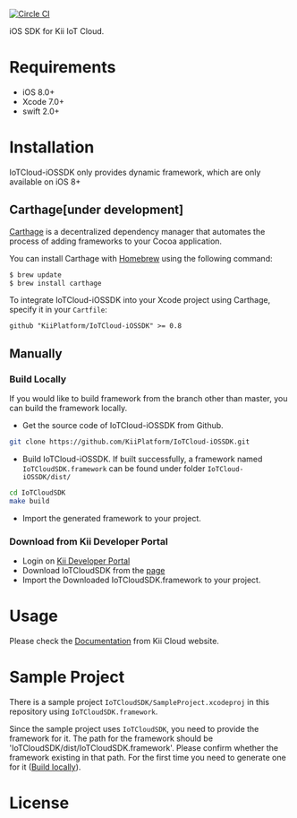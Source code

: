 [![Circle CI](https://circleci.com/gh/KiiPlatform/IoTCloud-iOSSDK/tree/master.svg?style=svg)](https://circleci.com/gh/KiiPlatform/IoTCloud-iOSSDK/tree/master)

iOS SDK for Kii IoT Cloud.

# Requirements

- iOS 8.0+
- Xcode 7.0+
- swift 2.0+

# Installation
IoTCloud-iOSSDK only provides dynamic framework, which are only available on iOS 8+

## Carthage[under development]

[Carthage](https://github.com/Carthage/Carthage) is a decentralized dependency manager that automates the process of adding frameworks to your Cocoa application.

You can install Carthage with [Homebrew](http://brew.sh/) using the following command:

```bash
$ brew update
$ brew install carthage
```

To integrate IoTCloud-iOSSDK into your Xcode project using Carthage, specify it in your `Cartfile`:

```ogdl
github "KiiPlatform/IoTCloud-iOSSDK" >= 0.8
```
## Manually

### Build Locally

If you would like to build framework from the branch other than master, you can build the framework locally.

- Get the source code of IoTCloud-iOSSDK from Github.

```bash
git clone https://github.com/KiiPlatform/IoTCloud-iOSSDK.git
```

- Build IoTCloud-iOSSDK. If built successfully, a framework named `IoTCloudSDK.framework` can be found under folder `IoTCloud-iOSSDK/dist/`

```bash
cd IoTCloudSDK
make build
```

- Import the generated framework to your project.

### Download from Kii Developer Portal

- Login on [Kii Developer Portal](http://en.kii.com/login-developers/)
- Download IoTCloudSDK from the [page](https://developer.kii.com/v2/downloads)
- Import the Downloaded IoTCloudSDK.framework to your project.

# Usage

Please check the [Documentation](http://documentation.kii.com/en/starts/iotsdk/) from Kii Cloud website.

# Sample Project

There is a sample project `IoTCloudSDK/SampleProject.xcodeproj` in this repository using `IoTCloudSDK.framework`.

Since the sample project uses `IoTCloudSDK`, you need to provide the framework for it. The path for the framework should be 'IoTCloudSDK/dist/IoTCloudSDK.framework'. Please confirm whether the framework existing in that path. For the first time you need to generate one for it ([Build locally](#build-locally)).  

# License
